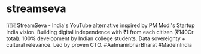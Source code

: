 # streamseva
🇮🇳 StreamSeva - India's YouTube alternative inspired by PM Modi's Startup India vision. Building digital independence with ₹1 from each citizen (₹140Cr total). 100% development by Indian college students. Data sovereignty + cultural relevance. Led by proven CTO. #AatmanirbharBharat #MadeInIndia
